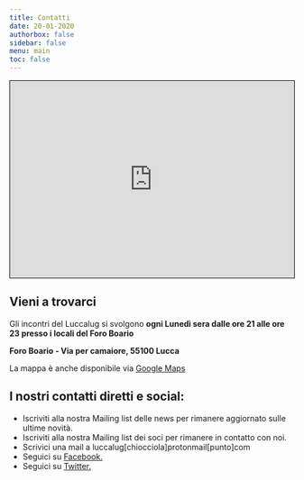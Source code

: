 ```yaml
---
title: Contatti
date: 20-01-2020
authorbox: false
sidebar: false
menu: main
toc: false
---
```

<iframe width="100%" height="350" frameborder="0" scrolling="no" marginheight="0" marginwidth="0" src="https://www.openstreetmap.org/export/embed.html?bbox=10.500547885894760%2C43.85178263766762%2C10.516898632049562%2C43.86140660524638&amp;layer=mapnik&amp;marker=43.856594815615935%2C10.508723258972168" style="border: 1px solid black"></iframe>

## Vieni a trovarci 
Gli incontri del Luccalug si svolgono **ogni Lunedì sera dalle ore 21 alle ore 23 presso i locali del Foro Boario**

**Foro Boario - Via per camaiore, 55100 Lucca**

La mappa è anche disponibile via [Google Maps](https://goo.gl/maps/P4vdP4CjqoE2)

## I nostri contatti diretti e social:
* Iscriviti alla nostra Mailing list delle news per rimanere aggiornato sulle ultime novità.
* Iscriviti alla nostra Mailing list dei soci per rimanere in contatto con noi.
* Scrivici una mail a luccalug[chiocciola]protonmail[punto]com
* Seguici su [Facebook.](www.fb.com/luccalug)
* Seguici su [Twitter.](www.twitter.com/luccalug)
